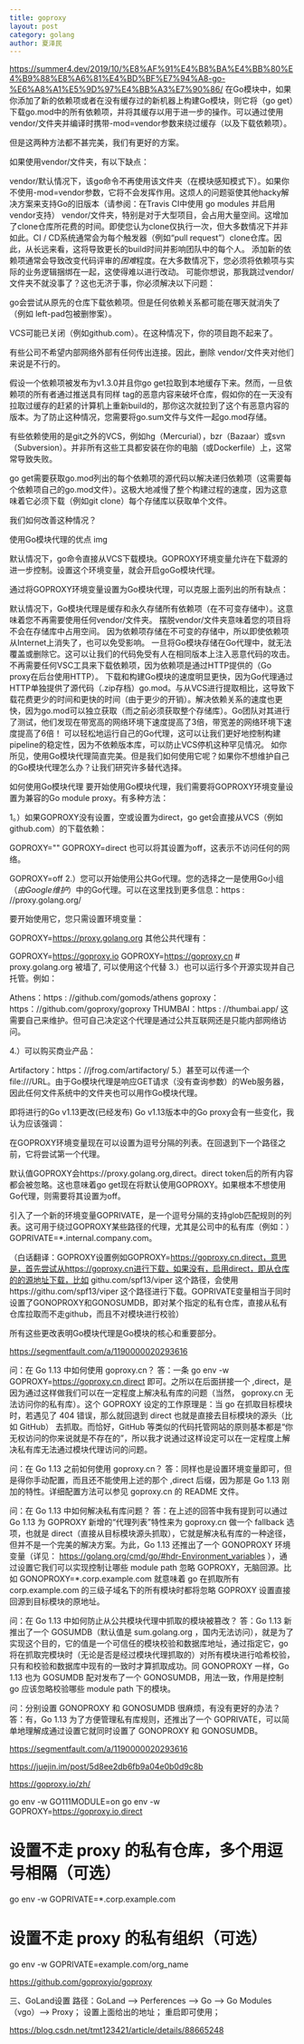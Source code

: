```yaml
---
title: goproxy
layout: post
category: golang
author: 夏泽民
---
```

https://summer4.dev/2019/10/%E8%AF%91%E4%B8%BA%E4%BB%80%E4%B9%88%E8%A6%81%E4%BD%BF%E7%94%A8-go-%E6%A8%A1%E5%9D%97%E4%BB%A3%E7%90%86/
在Go模块中，如果你添加了新的依赖项或者在没有缓存过的新机器上构建Go模块，则它将（go get）下载go.mod中的所有依赖项，并将其缓存以用于进一步的操作。可以通过使用vendor/文件夹并编译时携带-mod=vendor参数来绕过缓存（以及下载依赖项）。

但是这两种方法都不甚完美，我们有更好的方案。
<!-- more -->
如果使用vendor/文件夹，有以下缺点：

vendor/默认情况下，该go命令不再使用该文件夹（在模块感知模式下）。如果你不使用-mod=vendor参数，它将不会发挥作用。这烦人的问题驱使其他hacky解决方案来支持Go的旧版本（请参阅：在Travis CI中使用 go modules 并启用 vendor支持）
vendor/文件夹，特别是对于大型项目，会占用大量空间。这增加了clone仓库所花费的时间。即使您认为clone仅执行一次，但大多数情况下并非如此。CI / CD系统通常会为每个触发器（例如“pull request”）clone仓库。因此，从长远来看，这将导致更长的build时间并影响团队中的每个人。
添加新的依赖项通常会导致改变代码评审的*困难*程度。在大多数情况下，您必须将依赖项与实际的业务逻辑捆绑在一起，这使得难以进行改动。
可能你想说，那我跳过vendor/文件夹不就没事了？这也无济于事，你必须解决以下问题：

go会尝试从原先的仓库下载依赖项。但是任何依赖关系都可能在哪天就消失了（例如 left-pad包被删惨案）。

VCS可能已关闭（例如github.com）。在这种情况下，你的项目跑不起来了。

有些公司不希望内部网络外部有任何传出连接。因此，删除 vendor/文件夹对他们来说是不行的。

假设一个依赖项被发布为v1.3.0并且你go get拉取到本地缓存下来。然而，一旦依赖项的所有者通过推送具有同样 tag的恶意内容来破坏仓库，假如你的在一天没有拉取过缓存的赶紧的计算机上重新build的，那你这次就拉到了这个有恶意内容的版本。为了防止这种情况，您需要将go.sum文件与文件一起go.mod存储。

有些依赖使用的是git之外的VCS，例如hg（Mercurial），bzr（Bazaar）或svn（Subversion）。并非所有这些工具都安装在你的电脑（或Dockerfile）上，这常常导致失败。

go get需要获取go.mod列出的每个依赖项的源代码以解决递归依赖项（这需要每个依赖项自己的go.mod文件）。这极大地减慢了整个构建过程的速度，因为这意味着它必须下载（例如git clone）每个存储库以获取单个文件。

我们如何改善这种情况？

使用Go模块代理的优点
img

默认情况下，go命令直接从VCS下载模块。GOPROXY环境变量允许在下载源的进一步控制。设置这个环境变量，就会开启goGo模块代理。

通过将GOPROXY环境变量设置为Go模块代理，可以克服上面列出的所有缺点：

默认情况下，Go模块代理是缓存和永久存储所有依赖项（在不可变存储中）。这意味着您不再需要使用任何vendor/文件夹。
摆脱vendor/文件夹意味着您的项目将不会在存储库中占用空间。
因为依赖项存储在不可变的存储中，所以即使依赖项从Internet上消失了，也可以免受影响。
一旦将Go模块存储在Go代理中，就无法覆盖或删除它。这可以让我们的代码免受有人在相同版本上注入恶意代码的攻击。
不再需要任何VSC工具来下载依赖项，因为依赖项是通过HTTP提供的（Go proxy在后台使用HTTP）。
下载和构建Go模块的速度明显更快，因为Go代理通过HTTP单独提供了源代码（.zip存档）go.mod。与从VCS进行提取相比，这导致下载花费更少的时间和更快的时间（由于更少的开销）。解决依赖关系的速度也更快，因为go.mod可以独立获取（而之前必须获取整个存储库）。Go团队对其进行了测试，他们发现在带宽高的网络环境下速度提高了3倍，带宽差的网络环境下速度提高了6倍！
可以轻松地运行自己的Go代理，这可以让我们更好地控制构建pipeline的稳定性，因为不依赖版本库，可以防止VCS停机这种罕见情况。
如你所见，使用Go模块代理简直完美。但是我们如何使用它呢？如果你不想维护自己的Go模块代理怎么办？让我们研究许多替代选择。

如何使用Go模块代理
要开始使用Go模块代理，我们需要将GOPROXY环境变量设置为兼容的Go module proxy。有多种方法：

1。）如果GOPROXY没有设置，空或设置为direct，go get会直接从VCS（例如github.com）的下载依赖：

GOPROXY=""
GOPROXY=direct
也可以将其设置为off，这表示不访问任何的网络。

GOPROXY=off
2.）您可以开始使用公共Go代理。您的选择之一是使用Go小组（*由Google维护*）中的Go代理。可以在这里找到更多信息：https : //proxy.golang.org/

要开始使用它，您只需设置环境变量：

GOPROXY=https://proxy.golang.org
其他公共代理有：

GOPROXY=https://goproxy.io
GOPROXY=https://goproxy.cn # proxy.golang.org 被墙了, 可以使用这个代替
3.）也可以运行多个开源实现并自己托管。例如：

Athens：https : //github.com/gomods/athens
goproxy：https：//github.com/goproxy/goproxy
THUMBAI：https : //thumbai.app/
这需要自己来维护。但可自己决定这个代理是通过公共互联网还是只能内部网络访问。

4.）可以购买商业产品：

Artifactory：https：//jfrog.com/artifactory/
5.）甚至可以传递一个file:///URL。由于Go模块代理是响应GET请求（没有查询参数）的Web服务器，因此任何文件系统中的文件夹也可以用作Go模块代理。

即将进行的Go v1.13更改(已经发布)
Go v1.13版本中的Go proxy会有一些变化，我认为应该强调：

在GOPROXY环境变量现在可以设置为逗号分隔的列表。在回退到下一个路径之前，它将尝试第一个代理。

默认值GOPROXY会https://proxy.golang.org,direct。direct token后的所有内容都会被忽略。这也意味着go get现在将默认使用GOPROXY。如果根本不想使用Go代理，则需要将其设置为off。

引入了一个新的环境变量GOPRIVATE，是一个逗号分隔的支持glob匹配规则的列表。这可用于绕过GOPROXY某些路径的代理，尤其是公司中的私有库（例如：）GOPRIVATE=*.internal.company.com。

（白话翻译：GOPROXY设置例如GOPROXY=https://goproxy.cn,direct，意思是，首先尝试从https://goproxy.cn进行下载，如果没有，启用direct，即从仓库的的源地址下载，比如 githu.com/spf13/viper 这个路径，会使用https://githu.com/spf13/viper 这个路径进行下载。GOPRIVATE变量相当于同时设置了GONOPROXY和GONOSUMDB，即对某个指定的私有仓库，直接从私有仓库拉取而不走github，而且不对模块进行校验）

所有这些更改表明Go模块代理是Go模块的核心和重要部分。

https://segmentfault.com/a/1190000020293616

问：在 Go 1.13 中如何使用 goproxy.cn？
答：一条 go env -w GOPROXY=https://goproxy.cn,direct 即可。之所以在后面拼接一个 ,direct，是因为通过这样做我们可以在一定程度上解决私有库的问题（当然， goproxy.cn 无法访问你的私有库）。这个 GOPROXY 设定的工作原理是：当 go 在抓取目标模块时，若遇见了 404 错误，那么就回退到 direct 也就是直接去目标模块的源头（比如 GitHub） 去抓取。而恰好，GitHub 等类似的代码托管网站的原则基本都是“你无权访问的你来说就是不存在的”，所以我才说通过这样设定可以在一定程度上解决私有库无法通过模块代理访问的问题。

问：在 Go 1.13 之前如何使用 goproxy.cn？
答：同样也是设置环境变量即可，但是得你手动配置，而且还不能使用上述的那个 ,direct 后缀，因为那是 Go 1.13 刚加的特性。详细配置方法可以参见 goproxy.cn 的 README 文件。

问：在 Go 1.13 中如何解决私有库问题？
答：在上述的回答中我有提到可以通过 Go 1.13 为 GOPROXY 新增的“代理列表”特性来为 goproxy.cn 做一个 fallback 选项，也就是 direct（直接从目标模块源头抓取），它就是解决私有库的一种途径，但并不是一个完美的解决方案。为此，Go 1.13 还推出了一个 GONOPROXY 环境变量（详见： https://golang.org/cmd/go/#hdr-Environment_variables ），通过设置它我们可以实现控制让哪些 module path 忽略 GOPROXY，无脑回源。比如 GONOPROXY=*.corp.example.com 就意味着 go 在抓取所有 corp.example.com 的三级子域名下的所有模块时都将忽略 GOPROXY 设置直接回源到目标模块的原地址。

问：在 Go 1.13 中如何防止从公共模块代理中抓取的模块被篡改？
答：Go 1.13 新推出了一个 GOSUMDB（默认值是 sum.golang.org ，国内无法访问），就是为了实现这个目的，它的值是一个可信任的模块校验和数据库地址，通过指定它，go 将在抓取完模块时（无论是否是经过模块代理抓取的）对所有模块进行哈希校验，只有和校验和数据库中现有的一致时才算抓取成功。同 GONOPROXY 一样，Go 1.13 也为 GOSUMDB 配对发布了一个 GONOSUMDB，用法一致，作用是控制 go 应该忽略校验哪些 module path 下的模块。

问：分别设置 GONOPROXY 和 GONOSUMDB 很麻烦，有没有更好的办法？
答：有，Go 1.13 为了方便管理私有库规则，还推出了一个 GOPRIVATE，可以简单地理解成通过设置它就同时设置了 GONOPROXY 和 GONOSUMDB。

https://segmentfault.com/a/1190000020293616

https://juejin.im/post/5d8ee2db6fb9a04e0b0d9c8b

https://goproxy.io/zh/


go env -w GO111MODULE=on
go env -w GOPROXY=https://goproxy.io,direct

# 设置不走 proxy 的私有仓库，多个用逗号相隔（可选）
go env -w GOPRIVATE=*.corp.example.com

# 设置不走 proxy 的私有组织（可选）
go env -w GOPRIVATE=example.com/org_name

https://github.com/goproxyio/goproxy


三、GoLand设置
路径：GoLand —> Perferences —> Go —> Go Modules（vgo）—> Proxy；
设置上面给出的地址；
重启即可使用；

https://blog.csdn.net/tmt123421/article/details/88665248

